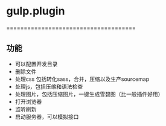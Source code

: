 # gulp.plugin

=====================================

## 功能

* 可以配置开发目录
* 删除文件
* 处理css 包括转化sass，合并，压缩以及生产sourcemap
* 处理js，包括压缩和语法检查
* 处理图片，包括压缩图片，一键生成雪碧图（比一般插件好用）
* 打开浏览器
* 监听刷新
* 启动服务器，可以模拟接口
